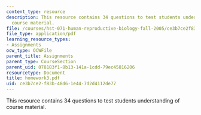 ```yaml
---
content_type: resource
description: This resource contains 34 questions to test students understanding of
  course material.
file: /courses/hst-071-human-reproductive-biology-fall-2005/ce3b7ce2f83b48d61e447d2d4112de77_homework3.pdf
file_type: application/pdf
learning_resource_types:
- Assignments
ocw_type: OCWFile
parent_title: Assignments
parent_type: CourseSection
parent_uid: 078183f1-8b13-141a-1cdd-79ec45816206
resourcetype: Document
title: homework3.pdf
uid: ce3b7ce2-f83b-48d6-1e44-7d2d4112de77
---
```

This resource contains 34 questions to test students understanding of course material.

